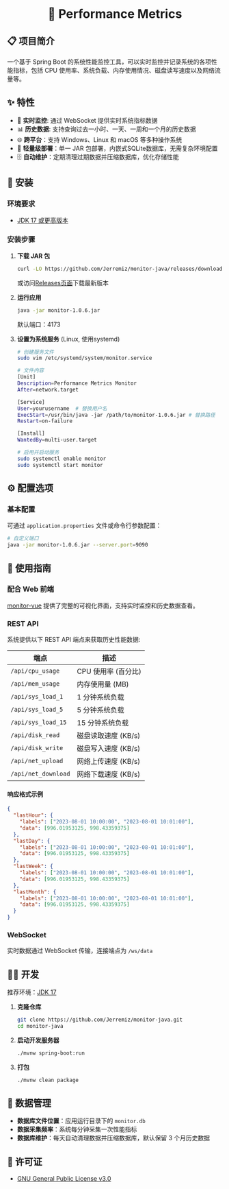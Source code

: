 <!--suppress HtmlDeprecatedAttribute -->
<div align="center">
<h1>🚀 Performance Metrics</h1>
</div>

## 📋 项目简介

一个基于 Spring Boot 的系统性能监控工具，可以实时监控并记录系统的各项性能指标，包括 CPU 使用率、系统负载、内存使用情况、磁盘读写速度以及网络流量等。

## ✨ 特性

- 🔄 **实时监控**: 通过 WebSocket 提供实时系统指标数据
- 📊 **历史数据**: 支持查询过去一小时、一天、一周和一个月的历史数据
- 🌐 **跨平台**：支持 Windows、Linux 和 macOS 等多种操作系统
- 🔌 **轻量级部署**：单一 JAR 包部署，内嵌式SQLite数据库，无需复杂环境配置
- 🗄️ **自动维护**：定期清理过期数据并压缩数据库，优化存储性能

## 🔧 安装

### 环境要求

- [JDK 17 或更高版本](https://www.oracle.com/java/technologies/javase/jdk17-archive-downloads.html)

### 安装步骤

1. **下载 JAR 包**
   ```bash
   curl -LO https://github.com/Jerremiz/monitor-java/releases/download/v1.0.6/monitor-1.0.6.jar
   ```
   或访问[Releases页面](https://github.com/Jerremiz/monitor-java/releases)下载最新版本

2. **运行应用**
   ```bash
   java -jar monitor-1.0.6.jar
   ```
   默认端口：4173

3. **设置为系统服务** (Linux, 使用systemd)
   ```bash
   # 创建服务文件
   sudo vim /etc/systemd/system/monitor.service
   
   # 文件内容
   [Unit]
   Description=Performance Metrics Monitor
   After=network.target
   
   [Service]
   User=yourusername  # 替换用户名
   ExecStart=/usr/bin/java -jar /path/to/monitor-1.0.6.jar # 替换路径
   Restart=on-failure
   
   [Install]
   WantedBy=multi-user.target
   
   # 启用并启动服务
   sudo systemctl enable monitor
   sudo systemctl start monitor
   ```

## ⚙️ 配置选项

### 基本配置

可通过 `application.properties` 文件或命令行参数配置：

```bash
# 自定义端口
java -jar monitor-1.0.6.jar --server.port=9090
```

## 📝 使用指南

### 配合 Web 前端

[monitor-vue](https://github.com/Jerremiz/monitor-vue) 提供了完整的可视化界面，支持实时监控和历史数据查看。

### REST API

系统提供以下 REST API 端点来获取历史性能数据:

| 端点                  | 描述            |
|---------------------|---------------|
| `/api/cpu_usage`    | CPU 使用率 (百分比) |
| `/api/mem_usage`    | 内存使用量 (MB)    |
| `/api/sys_load_1`   | 1 分钟系统负载      |
| `/api/sys_load_5`   | 5 分钟系统负载      |
| `/api/sys_load_15`  | 15 分钟系统负载     |
| `/api/disk_read`    | 磁盘读取速度 (KB/s) |
| `/api/disk_write`   | 磁盘写入速度 (KB/s) |
| `/api/net_upload`   | 网络上传速度 (KB/s) |
| `/api/net_download` | 网络下载速度 (KB/s) |

#### 响应格式示例

```json
{
  "lastHour": {
    "labels": ["2023-08-01 10:00:00", "2023-08-01 10:01:00"],
    "data": [996.01953125, 998.43359375]
  },
  "lastDay": {
    "labels": ["2023-08-01 10:00:00", "2023-08-01 10:01:00"],
    "data": [996.01953125, 998.43359375]
  },
  "lastWeek": {
    "labels": ["2023-08-01 10:00:00", "2023-08-01 10:01:00"],
    "data": [996.01953125, 998.43359375]
  },
  "lastMonth": {
    "labels": ["2023-08-01 10:00:00", "2023-08-01 10:01:00"],
    "data": [996.01953125, 998.43359375]
  }
}
```

### WebSocket

实时数据通过 WebSocket 传输，连接端点为 `/ws/data`

## 👨‍💻 开发

推荐环境：[JDK 17](https://www.oracle.com/java/technologies/javase/jdk17-archive-downloads.html)

1. **克隆仓库**
   ```bash
   git clone https://github.com/Jerremiz/monitor-java.git
   cd monitor-java
   ```

2. **启动开发服务器**
   ```bash
   ./mvnw spring-boot:run
   ```

3. **打包**
   ```bash
   ./mvnw clean package
   ```

## 💾 数据管理

- **数据库文件位置**：应用运行目录下的 `monitor.db`
- **数据采集频率**：系统每分钟采集一次性能指标
- **数据库维护**：每天自动清理数据并压缩数据库，默认保留 3 个月历史数据

## 📄 许可证

- [GNU General Public License v3.0](LICENSE)